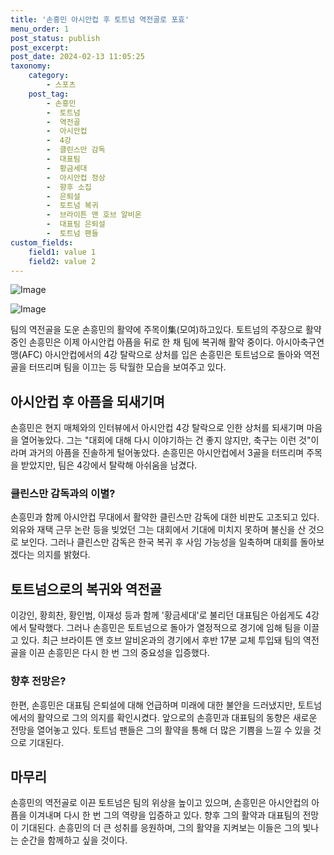 ```yaml
---
title: '손흥민 아시안컵 후 토트넘 역전골로 포효'
menu_order: 1
post_status: publish
post_excerpt: 
post_date: 2024-02-13 11:05:25
taxonomy:
    category:
        - 스포츠
    post_tag:
        - 손흥민
        -  토트넘
        -  역전골
        -  아시안컵
        -  4강
        -  클린스만 감독
        -  대표팀
        -  황금세대
        -  아시안컵 정상
        -  향후 소집
        -  은퇴설
        -  토트넘 복귀
        -  브라이튼 앤 호브 알비온
        -  대표팀 은퇴설
        -  토트넘 팬들
custom_fields:
    field1: value 1
    field2: value 2
---
```


![Image](https://imgnews.pstatic.net/image/241/2024/02/13/0003329460_001_20240213083701268.jpg?type=w647)

![Image](https://imgnews.pstatic.net/image/241/2024/02/13/0003329460_002_20240213083701305.jpg?type=w647)

팀의 역전골을 도운 손흥민의 활약에 주목이集(모여)하고있다. 토트넘의 주장으로 활약 중인 손흥민은 이제 아시안컵 아픔을 뒤로 한 채 팀에 복귀해 활약 중이다. 아시아축구연맹(AFC) 아시안컵에서의 4강 탈락으로 상처를 입은 손흥민은 토트넘으로 돌아와 역전골을 터뜨리며 팀을 이끄는 등 탁월한 모습을 보여주고 있다.
## 아시안컵 후 아픔을 되새기며
손흥민은 현지 매체와의 인터뷰에서 아시안컵 4강 탈락으로 인한 상처를 되새기며 마음을 열어놓았다. 그는 "대회에 대해 다시 이야기하는 건 좋지 않지만, 축구는 이런 것"이라며 과거의 아픔을 진솔하게 털어놓았다. 손흥민은 아시안컵에서 3골을 터뜨리며 주목을 받았지만, 팀은 4강에서 탈락해 아쉬움을 남겼다.
### 클린스만 감독과의 이별?
손흥민과 함께 아시안컵 무대에서 활약한 클린스만 감독에 대한 비판도 고조되고 있다. 외유와 재택 근무 논란 등을 빚었던 그는 대회에서 기대에 미치지 못하며 불신을 산 것으로 보인다. 그러나 클린스만 감독은 한국 복귀 후 사임 가능성을 일축하며 대회를 돌아보겠다는 의지를 밝혔다.
## 토트넘으로의 복귀와 역전골
이강인, 황희찬, 황인범, 이재성 등과 함께 '황금세대'로 불리던 대표팀은 아쉽게도 4강에서 탈락했다. 그러나 손흥민은 토트넘으로 돌아가 열정적으로 경기에 임해 팀을 이끌고 있다. 최근 브라이튼 앤 호브 알비온과의 경기에서 후반 17분 교체 투입돼 팀의 역전 골을 이끈 손흥민은 다시 한 번 그의 중요성을 입증했다.
### 향후 전망은?
한편, 손흥민은 대표팀 은퇴설에 대해 언급하며 미래에 대한 불안을 드러냈지만, 토트넘에서의 활약으로 그의 의지를 확인시켰다. 앞으로의 손흥민과 대표팀의 동향은 새로운 전망을 열어놓고 있다. 토트넘 팬들은 그의 활약을 통해 더 많은 기쁨을 느낄 수 있을 것으로 기대된다.
## 마무리
손흥민의 역전골로 이끈 토트넘은 팀의 위상을 높이고 있으며, 손흥민은 아시안컵의 아픔을 이겨내며 다시 한 번 그의 역량을 입증하고 있다. 향후 그의 활약과 대표팀의 전망이 기대된다. 손흥민의 더 큰 성취를 응원하며, 그의 활약을 지켜보는 이들은 그의 빛나는 순간을 함께하고 싶을 것이다.

